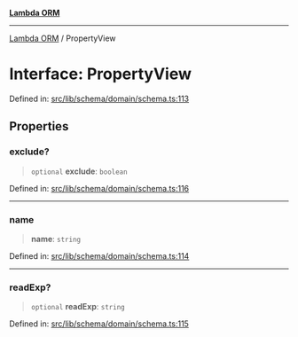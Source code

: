 [**Lambda ORM**](../README.md)

***

[Lambda ORM](../README.md) / PropertyView

# Interface: PropertyView

Defined in: [src/lib/schema/domain/schema.ts:113](https://github.com/lambda-orm/lambdaorm-base/blob/54d568062b637a6aed5442a048b140146d1f573b/src/lib/schema/domain/schema.ts#L113)

## Properties

### exclude?

> `optional` **exclude**: `boolean`

Defined in: [src/lib/schema/domain/schema.ts:116](https://github.com/lambda-orm/lambdaorm-base/blob/54d568062b637a6aed5442a048b140146d1f573b/src/lib/schema/domain/schema.ts#L116)

***

### name

> **name**: `string`

Defined in: [src/lib/schema/domain/schema.ts:114](https://github.com/lambda-orm/lambdaorm-base/blob/54d568062b637a6aed5442a048b140146d1f573b/src/lib/schema/domain/schema.ts#L114)

***

### readExp?

> `optional` **readExp**: `string`

Defined in: [src/lib/schema/domain/schema.ts:115](https://github.com/lambda-orm/lambdaorm-base/blob/54d568062b637a6aed5442a048b140146d1f573b/src/lib/schema/domain/schema.ts#L115)
